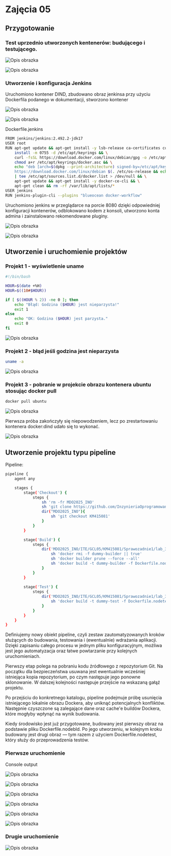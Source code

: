 # Zajęcia 05
## Przygotowanie
### Test uprzednio utworzonych kentenerów: budującego i testującego.

![Opis obrazka](lab5_screenshots/1.png)

![Opis obrazka](lab5_screenshots/1.png)

### Utworzenie i konfiguracja Jenkins
Uruchomiono kontener DIND, zbudowano obraz jenkinsa przy użyciu Dockerfila podanego w dokumentacji, stworzono kontener

![Opis obrazka](Sprawozadnie1/lab4_screenshots/10.png)

![Opis obrazka](Sprawozadnie1/lab4_screenshots/11.png)

Dockerfile.jenkins
```sh
FROM jenkins/jenkins:2.492.2-jdk17
USER root
RUN apt-get update && apt-get install -y lsb-release ca-certificates curl && \
    install -m 0755 -d /etc/apt/keyrings && \
    curl -fsSL https://download.docker.com/linux/debian/gpg -o /etc/apt/keyrings/docker.asc && \
    chmod a+r /etc/apt/keyrings/docker.asc && \
    echo "deb [arch=$(dpkg --print-architecture) signed-by=/etc/apt/keyrings/docker.asc] \
    https://download.docker.com/linux/debian $(. /etc/os-release && echo \"$VERSION_CODENAME\") stable" \
    | tee /etc/apt/sources.list.d/docker.list > /dev/null && \
    apt-get update && apt-get install -y docker-ce-cli && \
    apt-get clean && rm -rf /var/lib/apt/lists/*
USER jenkins
RUN jenkins-plugin-cli --plugins "blueocean docker-workflow"
```
Uruchomiono jenkins w przeglądarce na porcie 8080 dzięki odpowiedniej konfiguracji kontenerów, odblokowano kodem z konsoli, utworzono konta admina i zainstalowano rekomendowane pluginy.

![Opis obrazka](Sprawozadnie1/lab4_screenshots/j1.png)

![Opis obrazka](Sprawozadnie1/lab4_screenshots/j2.png)

## Utworzenie i uruchomienie projektów
### Projekt 1 - wyświetlenie uname
```sh
#!/bin/bash

HOUR=$(date +%H)
HOUR=$((10#$HOUR))  

if [ $((HOUR % 2)) -ne 0 ]; then
    echo "Błąd: Godzina ($HOUR) jest nieparzysta!"
    exit 1
else
    echo "OK: Godzina ($HOUR) jest parzysta."
    exit 0
fi
```
![Opis obrazka](lab5_screenshots/3.png)

### Projekt 2 - błąd jeśli godzina jest nieparzysta
```sh
uname -a
```
![Opis obrazka](lab5_screenshots/4.png)

### Projekt 3 - pobranie w projekcie obrazu kontenera ubuntu stosując docker pull
```sh
docker pull ubuntu
```
![Opis obrazka](lab5_screenshots/5.png)

Pierwsza próba zakończyły się niepowodzeniem, lecz po zrestartowaniu kontenera docker:dind udało się to wykonać.

![Opis obrazka](lab5_screenshots/6.png)

## Utworzenie projektu typu pipeline
Pipeline:
```sh
pipeline {
    agent any

    stages {
        stage('Checkout') {
            steps {
                sh 'rm -fr MDO2025_INO'
                sh 'git clone https://github.com/InzynieriaOprogramowaniaAGH/MDO2025_INO.git'
                dir("MDO2025_INO"){
                    sh 'git checkout KM415081'
                }
            }
        }

        stage('Build') {
            steps {
                dir('MDO2025_INO/ITE/GCL05/KM415081/Sprawozadnie1/lab_3_dockerfile') {
                    sh 'docker rmi -f dummy-builder || true'
                    sh 'docker builder prune --force --all'
                    sh 'docker build -t dummy-builder -f Dockerfile.nodebld .'
                }
            }
        }
        
        stage('Test') {
            steps {
                dir('MDO2025_INO/ITE/GCL05/KM415081/Sprawozadnie1/lab_3_dockerfile') {
                    sh 'docker build -t dummy-test -f Dockerfile.nodetest .'
                }
            }
        }
    }
}
```
Definiujemy nowy obiekt pipeline, czyli zestaw zautomatyzowanych kroków służących do budowania, testowania i (ewentualnie) wdrażania aplikacji. Dzięki zapisaniu całego procesu w jednym pliku konfiguracyjnym, możliwa jest jego automatyzacja oraz łatwe powtarzanie przy kolejnych uruchomieniach.

Pierwszy etap polega na pobraniu kodu źródłowego z repozytorium Git. Na początku dla bezpieczeństwa usuwana jest ewentualnie wcześniej istniejąca kopia repozytorium, po czym następuje jego ponowne sklonowanie. W dalszej kolejności następuje przejście na wskazaną gałąź projektu.

Po przejściu do konkretnego katalogu, pipeline podejmuje próbę usunięcia istniejącego lokalnie obrazu Dockera, aby uniknąć potencjalnych konfliktów. Następnie czyszczone są zalegające dane oraz cache'e buildów Dockera, które mogłyby wpłynąć na wynik budowania.

Kiedy środowisko jest już przygotowane, budowany jest pierwszy obraz na podstawie pliku Dockerfile.nodebld. Po jego utworzeniu, w kolejnym kroku budowany jest drugi obraz — tym razem z użyciem Dockerfile.nodetest, który służy do przeprowadzenia testów.

### Pierwsze uruchomienie
Console output

![Opis obrazka](lab5_screenshots/7.png)

![Opis obrazka](lab5_screenshots/8.png)

![Opis obrazka](lab5_screenshots/9.png)

![Opis obrazka](lab5_screenshots/10.png)

![Opis obrazka](lab5_screenshots/11.png)

![Opis obrazka](lab5_screenshots/12.png)

### Drugie uruchomienie

![Opis obrazka](lab5_screenshots/13.png)

